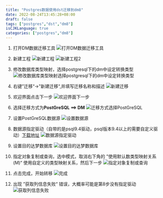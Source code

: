 ```yaml
---
title: "Postgres数据使用dst迁移到dm8"
date: 2022-08-24T13:45:28+08:00
draft: false
tags: ["postgres","dst","dm8"]
isCJKLanguage: true
categories: ["postgres","dm8"]
---
```


1. 打开DM数据迁移工具
![打开DM数据迁移工具](/image/2022/08/24/postgres数据使用dst迁移到dm8/01打开DM数据迁移工具.png)

2. 新建工程
![新建工程](/image/2022/08/24/postgres数据使用dst迁移到dm8/02新建工程.png)
![新建工程2](/image/2022/08/24/postgres数据使用dst迁移到dm8/03新建工程2.png)

3. 修改数据库类型映射，选择postgresql下的dm中设定转换类型
![修改数据库类型映射选择postgresql下的dm中设定转换类型](/image/2022/08/24/postgres数据使用dst迁移到dm8/04修改数据库类型映射选择postgresql下的dm中设定转换类型.png)

4. 右键”迁移“->”新建迁移“,并填写迁移名称和描述
![新建迁移](/image/2022/08/24/postgres数据使用dst迁移到dm8/05新建迁移.png)

5. 欢迎界面点击下一步
![欢迎界面下一步](/image/2022/08/24/postgres数据使用dst迁移到dm8/06欢迎界面下一步.png)

6. 选择迁移方式为**PostGreSQL ==> DM**
![迁移方式选择PostGreSQL](/image/2022/08/24/postgres数据使用dst迁移到dm8/07迁移方式选择PostGreSQL.png)

7. 设置PostGreSQL数据源
![设置数据源](/image/2022/08/24/postgres数据使用dst迁移到dm8/08设置数据源.png)

8. 数据源指定驱动（自带的是psql9.4驱动，psql版本9.4以上的需要自定义驱动）[下载地址](https://jdbc.postgresql.org/download.html)
![数据源指定驱动](/image/2022/08/24/postgres数据使用dst迁移到dm8/09数据源指定驱动.png)

9. 设置目的达梦数据库
![设置目的达梦数据库](/image/2022/08/24/postgres数据使用dst迁移到dm8/10设置目的达梦数据库.png)

10. 指定对象复制或查询，选中模式，取消右下角的 ”使用默认数类型映射关系(M)“ 使用自定义的类型映射关系，然后下一步
![指定对象复制或查询](/image/2022/08/24/postgres数据使用dst迁移到dm8/11指定对象复制或查询.png)

11. 点击完成，开始转移
![完成](/image/2022/08/24/postgres数据使用dst迁移到dm8/12完成.png)

12. 出现 ”获取列信息失败“ 错误，大概率可能是第8步没有指定驱动
![获取列信息失败](/image/2022/08/24/postgres数据使用dst迁移到dm8/13获取列信息失败.png)
